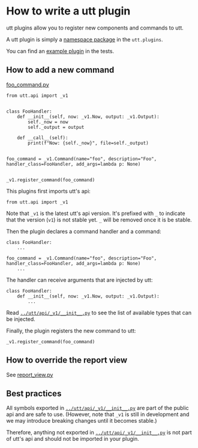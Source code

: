 # How to write a utt plugin

utt plugins allow you to register new components and commands to
utt.

A utt plugin is simply a [namespace
package](https://packaging.python.org/guides/packaging-namespace-packages/)
in the `utt.plugins`.

You can find an [example plugin](../test/integration/utt_example_plugin)
in the tests.

## How to add a new command

[foo_command.py](../test/integration/utt_example_plugin/utt/plugins/foo_command.py)

```
from utt.api import _v1


class FooHandler:
    def __init__(self, now: _v1.Now, output: _v1.Output):
        self._now = now
        self._output = output

    def __call__(self):
        print(f"Now: {self._now}", file=self._output)


foo_command = _v1.Command(name="foo", description="Foo", handler_class=FooHandler, add_args=lambda p: None)


_v1.register_command(foo_command)
```

This plugins first imports utt's api:

```
from utt.api import _v1
```

Note that `_v1` is the latest utt's api version. It's prefixed with
`_` to indicate that the version (`v1`) is not stable yet. `_` will be
removed once it is be stable.

Then the plugin declares a command handler and a command:

```
class FooHandler:
    ...

foo_command = _v1.Command(name="foo", description="Foo", handler_class=FooHandler, add_args=lambda p: None)
    ...
```

The handler can receive arguments that are injected by utt:

```
class FooHandler:
    def __init__(self, now: _v1.Now, output: _v1.Output):
        ...
```

Read [`../utt/api/_v1/__init__.py`](../utt/api/_v1/__init__.py) to see
the list of available types that can be injected.

Finally, the plugin registers the new command to utt:

```
_v1.register_command(foo_command)
```

## How to override the report view

See
[report_view.py](../test/integration/utt_example_plugin/utt/plugins/report_view.py)


## Best practices

All symbols exported in
[`../utt/api/_v1/__init__.py`](../utt/api/_v1/__init__.py) are part of
the public api and are safe to use. (However, note that `_v1` is still
in development and we may introduce breaking changes until it becomes
stable.)

Therefore, anything not exported in
[`../utt/api/_v1/__init__.py`](../utt/api/_v1/__init__.py) is not part
of utt's api and should not be imported in your plugin.
